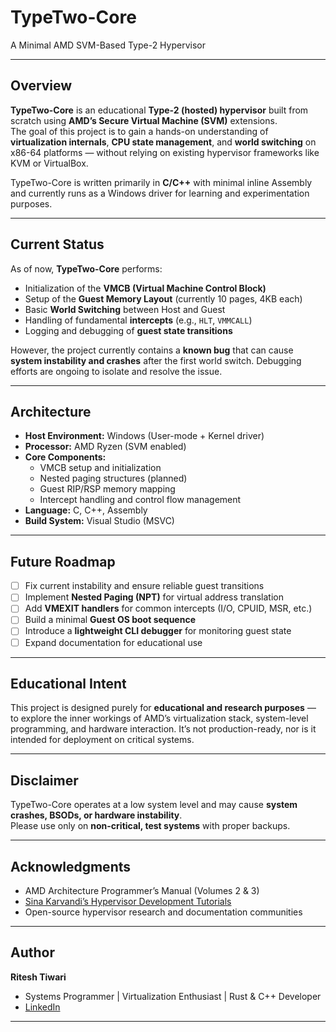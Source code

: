 # TypeTwo-Core  
A Minimal AMD SVM-Based Type-2 Hypervisor  

---

## Overview  
**TypeTwo-Core** is an educational **Type-2 (hosted) hypervisor** built from scratch using **AMD’s Secure Virtual Machine (SVM)** extensions.  
The goal of this project is to gain a hands-on understanding of **virtualization internals**, **CPU state management**, and **world switching** on x86-64 platforms — without relying on existing hypervisor frameworks like KVM or VirtualBox.  

TypeTwo-Core is written primarily in **C/C++** with minimal inline Assembly and currently runs as a Windows driver for learning and experimentation purposes.  

---

## Current Status  
As of now, **TypeTwo-Core** performs:
- Initialization of the **VMCB (Virtual Machine Control Block)**  
- Setup of the **Guest Memory Layout** (currently 10 pages, 4KB each)  
- Basic **World Switching** between Host and Guest  
- Handling of fundamental **intercepts** (e.g., `HLT`, `VMMCALL`)  
- Logging and debugging of **guest state transitions**

However, the project currently contains a **known bug** that can cause **system instability and crashes** after the first world switch. Debugging efforts are ongoing to isolate and resolve the issue.  

---

## Architecture  
- **Host Environment:** Windows (User-mode + Kernel driver)  
- **Processor:** AMD Ryzen (SVM enabled)  
- **Core Components:**
  - VMCB setup and initialization  
  - Nested paging structures (planned)  
  - Guest RIP/RSP memory mapping  
  - Intercept handling and control flow management  
- **Language:** C, C++, Assembly  
- **Build System:** Visual Studio (MSVC)  

---

## Future Roadmap  
- [ ] Fix current instability and ensure reliable guest transitions  
- [ ] Implement **Nested Paging (NPT)** for virtual address translation  
- [ ] Add **VMEXIT handlers** for common intercepts (I/O, CPUID, MSR, etc.)  
- [ ] Build a minimal **Guest OS boot sequence**  
- [ ] Introduce a **lightweight CLI debugger** for monitoring guest state  
- [ ] Expand documentation for educational use  

---

## Educational Intent  
This project is designed purely for **educational and research purposes** — to explore the inner workings of AMD’s virtualization stack, system-level programming, and hardware interaction. It’s not production-ready, nor is it intended for deployment on critical systems.  

---

## Disclaimer  
TypeTwo-Core operates at a low system level and may cause **system crashes, BSODs, or hardware instability**.  
Please use only on **non-critical, test systems** with proper backups.  

---

## Acknowledgments  
- AMD Architecture Programmer’s Manual (Volumes 2 & 3)  
- [Sina Karvandi’s Hypervisor Development Tutorials](https://rayanfam.com/topics/hypervisor-from-scratch-part-1/)  
- Open-source hypervisor research and documentation communities  

---

## Author  
**Ritesh Tiwari**  
- Systems Programmer | Virtualization Enthusiast | Rust & C++ Developer  
- [LinkedIn](https://www.linkedin.com/in/ritesh-tiwari-67871124a)  

---

